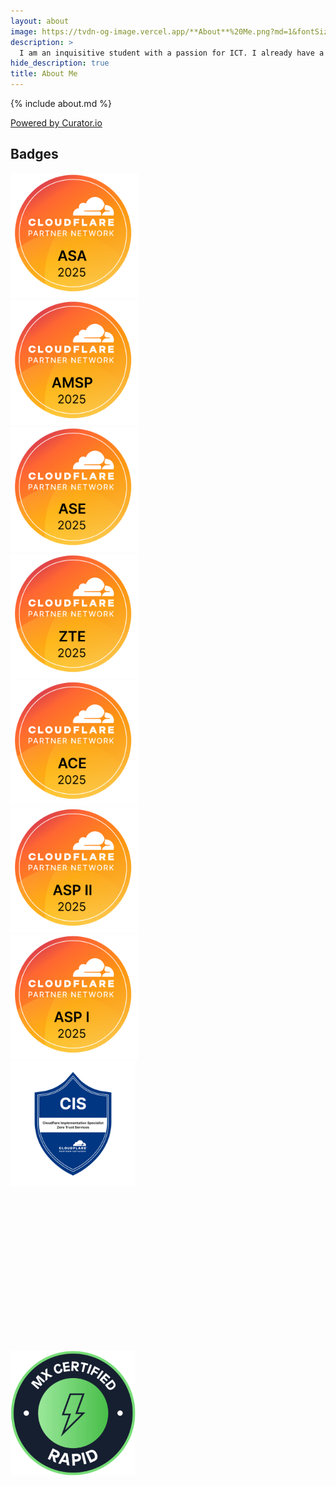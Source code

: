 ```yaml
---
layout: about
image: https://tvdn-og-image.vercel.app/**About**%20Me.png?md=1&fontSize=100px&images=https%3A%2F%2Fgithub.com%2FThomasIAm%2Fpersonal-site-hydejack%2Fraw%2F2bf26cb96f84ebcbf2f8b3e4b7d9f5f0633e6168%2Fassets%2Fglobal%2Fimg%2Fface%2Fface-2673x2673.jpg
description: >
  I am an inquisitive student with a passion for ICT. I already have a lot of experience and am always looking for ways to increase my knowledge.
hide_description: true
title: About Me
---
```


{% include about.md %}

<!-- Place <div> tag where you want the feed to appear -->
<div id="curator-feed-default-feed-layout"><a href="https://curator.io" target="_blank" class="crt-logo crt-tag">Powered by Curator.io</a></div>

## Badges

<div class="container">
  <div class="item">
    <a href="https://university.cloudflare.com/credential/verify/260ad5dc-bb33-4fea-be51-266c8e80553e" class="no-deco">
      <img src="/assets/about/asa.png"  style="max-height: 200px" class="gray">
    </a>
  </div>
  
  <div class="item">
    <a href="https://university.cloudflare.com/credential/verify/f1db1fd9-e0dc-45eb-b111-47e0a884f24f" class="no-deco">
      <img src="/assets/about/amsp.png"  style="max-height: 200px">
    </a>
  </div>
  
  <div class="item">
    <a href="https://university.cloudflare.com/credential/verify/18688620-b859-4e55-8563-8eee8ed3e0d4" class="no-deco">
      <img src="/assets/about/ase.png"  style="max-height: 200px">
    </a>
  </div>

  <div class="item">
    <a href="https://university.cloudflare.com/credential/verify/b9b183ab-ff65-4c24-bc79-852aa73a08f4" class="no-deco">
      <img src="/assets/about/zte.png"  style="max-height: 200px">
    </a>
  </div>

  <div class="item">
    <a href="https://university.cloudflare.com/credential/verify/446f6fad-4737-477d-8db0-f425a704c134" class="no-deco">
      <img src="/assets/about/ace.png"  style="max-height: 200px">
    </a>
  </div>

  <div class="item">
    <a href="https://university.cloudflare.com/credential/verify/9f8ac9de-4b3c-45b5-b989-8a275a71e6f9" class="no-deco">
      <img src="/assets/about/asp2.png"  style="max-height: 200px">
    </a>
  </div>
  
  <div class="item">
    <a href="https://university.cloudflare.com/credential/verify/f85eccab-efbb-4538-a146-5bd0af56e2c3" class="no-deco">
      <img src="/assets/about/asp1.png"  style="max-height: 200px">
    </a>
  </div>
  
  <div class="item">
    <div data-iframe-width="150" data-iframe-height="270" data-share-badge-id="d8cb9547-4229-4a5b-94ed-df8bcc30c909" data-share-badge-host="https://www.credly.com"></div>
  </div>

  <div class="item">
    <div data-iframe-width="150" data-iframe-height="270" data-share-badge-id="da95d555-9d93-4e86-a1f9-6f8be6808c8c" data-share-badge-host="https://www.credly.com"></div>
  </div>
  
  <div class="item">
    <div data-iframe-width="150" data-iframe-height="270" data-share-badge-id="18f84f10-92f3-4667-9641-2eaa96ad23a4" data-share-badge-host="https://www.credly.com"></div>
  </div>

  <div class="item">
    <div data-iframe-width="150" data-iframe-height="270" data-share-badge-id="95589ee8-6ea0-473e-9e82-4e3987012877" data-share-badge-host="https://www.credly.com"></div>
  </div>
  
  <div class="item">
    <img src="/assets/about/cis.png"  style="max-height: 200px">
  </div>
  
  <div class="item" style="height: 260px;">
    <div data-iframe-width="150" data-iframe-height="270" data-share-badge-id="05cde803-0d94-47a5-82f9-a8544f93e681" data-share-badge-host="https://www.credly.com">
    </div>
  </div>
  
  <div class="item">
    <a href="https://academy.mendix.com/link/certifications/23/rapid" class="no-deco">
      <img src="/assets/about/rapid.png"  style="max-height: 200px">
    </a>
  </div>
  
  <div class="item" style="height: 260px;">
    <div data-iframe-width="150" data-iframe-height="270" data-share-badge-id="67afd7d7-b335-419a-91bc-61661bf7b0ab" data-share-badge-host="https://www.credly.com"></div>
  </div>

  <div class="item" style="height: 260px;">
    <div data-iframe-width="150" data-iframe-height="260" data-share-badge-id="352815b1-a44e-4e0f-8f47-91ffeeda86ae" data-share-badge-host="https://www.credly.com" class="item"></div>
  </div>
</div>

<script type="text/javascript" async src="//cdn.credly.com/assets/utilities/embed.js"></script>

<!-- The Javascript can be moved to the end of the html page before the </body> tag -->
<script type="text/javascript">
/* curator-feed-default-feed-layout */
(function(){
var i,e,d=document,s="script";i=d.createElement("script");i.async=1;i.charset="UTF-8";
i.src="https://cdn.curator.io/published/d3dd56e8-3661-44ae-bb64-1893b381f0c2.js";
e=d.getElementsByTagName(s)[0];e.parentNode.insertBefore(i, e);
})();
</script>
